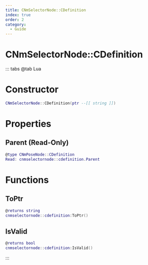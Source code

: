 ```yaml
---
title: CNmSelectorNode::CDefinition
index: true
order: 2
category:
  - Guide
---
```


# CNmSelectorNode::CDefinition

::: tabs
@tab Lua
# Constructor
```lua
CNmSelectorNode::CDefinition(ptr --[[ string ]])
```
# Properties
## Parent (Read-Only)
```lua
@type CNmPoseNode::CDefinition
Read: cnmselectornode::cdefinition.Parent
```
# Functions
## ToPtr
```lua
@returns string
cnmselectornode::cdefinition:ToPtr()
```
## IsValid
```lua
@returns bool
cnmselectornode::cdefinition:IsValid()
```

:::